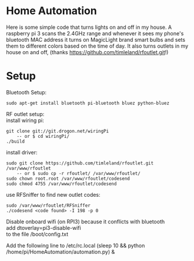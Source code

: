 # Home Automation
Here is some simple code that turns lights on and off in my house.
A raspberry pi 3 scans the 2.4GHz range and whenever it sees my phone's bluetooth
MAC address it turns on MagicLight brand smart bulbs and sets them to different 
colors based on the time of day. It also turns outlets in my house on and off, (thanks 
https://github.com/timleland/rfoutlet.git!) 

# Setup 
Bluetooth Setup:
```
sudo apt-get install bluetooth pi-bluetooth bluez python-bluez
```

RF outlet setup:   
install wiring pi:
```
git clone git://git.drogon.net/wiringPi
    -- or $ cd wiringPi/
./build
```

install driver:
```
sudo git clone https://github.com/timleland/rfoutlet.git /var/www/rfoutlet
    -- or $ sudo cp -r rfoutlet/ /var/www/rfoutlet/
sudo chown root.root /var/www/rfoutlet/codesend
sudo chmod 4755 /var/www/rfoutlet/codesend
```

use RFSniffer to find new outlet codes:
```
sudo /var/www/rfoutlet/RFSniffer
./codesend <code found> -I 198 -p 0
```

Disable onboard wifi (on RPI3) because it conflicts with bluetooth   
add dtoverlay=pi3-disable-wifi   
to the file /boot/config.txt   

Add the following line to /etc/rc.local
(sleep 10 && python /home/pi/HomeAutomation/automation.py) &
